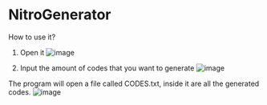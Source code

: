 # NitroGenerator

How to use it?

1. Open it
![image](https://user-images.githubusercontent.com/89426850/163226211-b2309079-09a6-4db1-b659-aa381e005f16.png)


2. Input the amount of codes that you want to generate
![image](https://user-images.githubusercontent.com/89426850/163226379-e3285e32-9c2b-4445-a238-94d4652a7ec6.png)


The program will open a  file called CODES.txt, inside it are all the generated codes.
![image](https://user-images.githubusercontent.com/89426850/163226525-2c45e157-6346-4e60-94c2-5fa68fa2970d.png)

